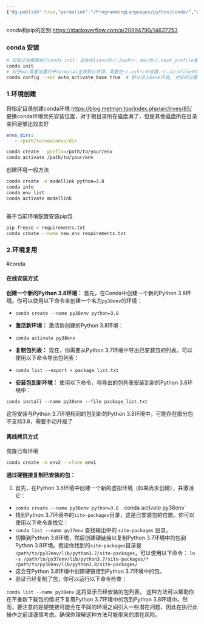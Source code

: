 ```yaml
---
{"dg-publish":true,"permalink":"/ProgrammingLanguages/python/conda/","noteIcon":"3"}
---
```


conda和pip的区别:https://stackoverflow.com/a/20994790/14637253


### conda 安装

```sh
# 安装之后需要执行conda init，这会在linux的~/.bashrc，mac的~/.bash_profile里面加上conda需要的一些初始化设置好让终端打开就能初始化相关环境变量，如果删除anaconda之后重新安装的话需要先清理对应的bashrc的代码片段
conda init
# 对于mac需要设置打开terminal生效默认环境，需要在~/.zshrc中设置,~/.zprofile中设置没有生效
conda config --set auto_activate_base true	# 默认进入base环境, 对应的设置会写入~/.condarc

```


### 1.环境创建

将指定目录创建conda环境
https://blog.metman.top/index.php/archives/85/
更换conda环境优先安装位置，对于根目录所在磁盘满了，但是其他磁盘所在目录空间足够比较友好
```yaml title:~/.condarc
envs_dirs:
   - /path/to/new/envs/dir

```


```bash
conda create --prefix=/path/to/your/env
conda activate /path/to/your/env
```

创建环境一般方法
```sh
conda create -n modellink python=3.8
conda info
conda env list
conda activate modellink



```

基于当前环境配置安装pip包

```bash
pip freeze > requirements.txt
conda create --name new_env requirements.txt

```


### 2.环境复用
#conda
#### 在线安装方式
**创建一个新的Python 3.8环境：** 首先，在Conda中创建一个新的Python 3.8环境。你可以使用以下命令来创建一个名为`py38env`的环境：

- `conda create --name py38env python=3.8`
    
- **激活新环境：** 激活新创建的Python 3.8环境：
    
- `conda activate py38env`
- **复制包列表：** 现在，你需要从Python 3.7环境中导出已安装包的列表。可以使用以下命令导出包列表：
- `conda list --export > package_list.txt`

- **安装包到新环境：** 使用以下命令，将导出的包列表安装到新的Python 3.8环境中：   

`conda install --name py38env --file package_list.txt`

这将安装与Python 3.7环境相同的包到新的Python 3.8环境中，可能存在部分包不支持3.8，需要手动升级了
#### 离线拷贝方式

克隆已有环境
```bash
conda create -n env2 --clone env1
```
**通过硬链接复制已安装的包：**

1. 首先，在Python 3.8环境中创建一个新的虚拟环境（如果尚未创建），并激活它：
- `conda create --name py38env python=3.8 
   `conda activate py38env` 
- 找到Python 3.7环境中的`site-packages`目录，这是已安装包的位置。你可以使用以下命令查找它：
- `conda list --name py37env`
    查找输出中的 `site-packages` 目录。
- 切换到Python 3.8环境，然后创建硬链接以复制Python 3.7环境中的包到Python 3.8环境。假设你找到的`site-packages`目录是 `/path/to/py37env/lib/python3.7/site-packages`，可以使用以下命令：
	`ln -s /path/to/py37env/lib/python3.7/site-packages/* /path/to/py38env/lib/python3.8/site-packages/` 
- 这会在Python 3.8环境中创建硬链接到Python 3.7环境中的包。 
- 验证已经复制了包，你可以运行以下命令检查：

 `conda list --name py38env` 
这将显示已经安装的包列表。
这种方法可以帮助你在不重新下载包的情况下复用Python 3.7环境中的包到Python 3.8环境中。然而，要注意的是硬链接可能会在不同的环境之间引入一些潜在问题，因此在执行此操作之前请谨慎考虑。确保你理解这种方法可能带来的潜在风险。